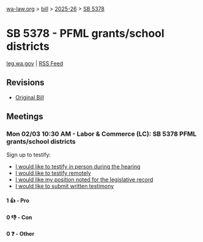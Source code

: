 [wa-law.org](/) > [bill](/bill/) > [2025-26](/bill/2025-26/) > [SB 5378](/bill/2025-26/sb/5378/)

# SB 5378 - PFML grants/school districts
[leg.wa.gov](https://app.leg.wa.gov/billsummary?BillNumber=5378&Year=2025&Initiative=false) | [RSS Feed](./rss.xml)

## Revisions
* [Original Bill](1/)

## Meetings
### Mon 02/03 10:30 AM - Labor & Commerce (LC): SB 5378 PFML grants/school districts
Sign up to testify:
* [I would like to testify in person during the hearing](https://app.leg.wa.gov/csi/Testifier/Add?chamber=House&mId=32665&aId=162800&caId=25278&tId=1)
* [I would like to testify remotely](https://app.leg.wa.gov/csi/Testifier/Add?chamber=House&mId=32665&aId=162800&caId=25278&tId=2)
* [I would like my position noted for the legislative record](https://app.leg.wa.gov/csi/Testifier/Add?chamber=House&mId=32665&aId=162800&caId=25278&tId=3)
* [I would like to submit written testimony](https://app.leg.wa.gov/csi/Testifier/Add?chamber=House&mId=32665&aId=162800&caId=25278&tId=4)

#### 1 👍 - Pro

#### 0 👎 - Con

#### 0 ❓ - Other
